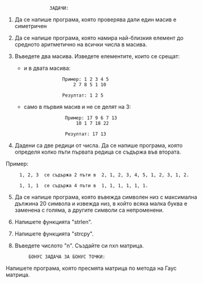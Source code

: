 				    ЗАДАЧИ:

1. Да се напише програма, която проверява дали един масив е симетричен

2. Да се напише програма, която намира най-близкия елемент до средното аритметично на всички числа в масива.

3. Въведете два масива. Изведете елементите, които се срещат:
	- и в двата масива: 


						Пример: 1 2 3 4 5  
							2 7 8 5 1 10

						Резултат: 1 2 5

   - само в първия масив и не се делят на 3:
	
						Пример: 17 9 6 7 13	
							10 1 7 18 22

						Резултат: 17 13


4. Дадени са две редици от числа. Да се напише програма, която определя колко пъти първата редица се съдържа във втората.

Пример: 


	     1, 2, 3  се съдържа 2 пъти в  2, 1, 2, 3, 4, 5, 1, 2, 3, 1, 2.

 	     1, 1, 1  се съдържа 4 пъти в  1, 1, 1, 1, 1, 1.


5. Да се напише програма, която въвежда символен низ с максимална дължина 20 символа и извежда низ, в който всяка малка буква 
   е заменена с голяма, а другите символи са непроменени.


6. Напишете функцията "strlen".

7. Напишете функцията "strcpy".

8. Въведетe числото "n". Създайте си nxn матрица.






			БОНУС ЗАДАЧА ЗА БОНУС ТОЧКИ:

Напишете прoграма, която пресмята матрица по метода на Гаус матрица.
